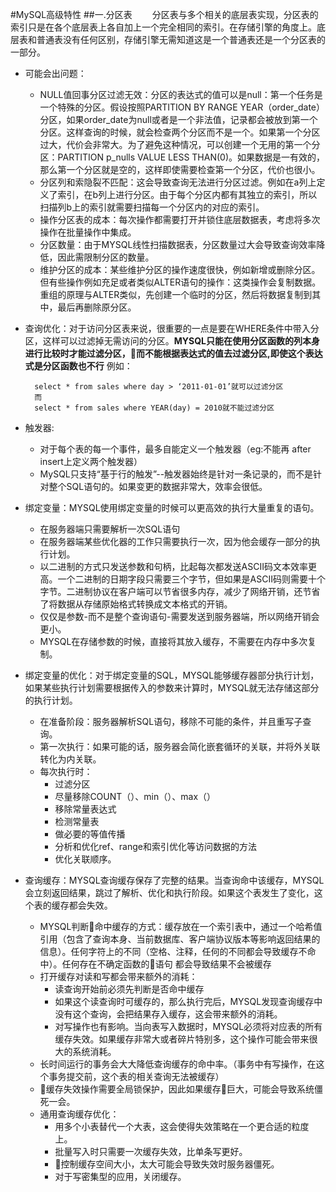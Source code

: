 #MySQL高级特性
##一.分区表
&emsp;&emsp;分区表与多个相关的底层表实现，分区表的索引只是在各个底层表上各自加上一个完全相同的索引。在存储引擎的角度上。底层表和普通表没有任何区别，存储引擎无需知道这是一个普通表还是一个分区表的一部分。
* 可能会出问题：
    - NULL值回事分区过滤无效：分区的表达式的值可以是null：第一个任务是一个特殊的分区。假设按照PARTITION BY RANGE YEAR（order_date）分区，如果order_date为null或者是一个非法值，记录都会被放到第一个分区。这样查询的时候，就会检查两个分区而不是一个。如果第一个分区过大，代价会非常大。为了避免这种情况，可以创建一个无用的第一个分区：PARTITION p_nulls VALUE LESS THAN(0)。如果数据是一有效的，那么第一个分区就是空的，这样即使需要检查第一个分区，代价也很小。
    - 分区列和索隐裂不匹配：这会导致查询无法进行分区过滤。例如在a列上定义了索引，在b列上进行分区。由于每个分区内都有其独立的索引，所以扫描列b上的索引就需要扫描每一个分区内的对应的索引。
    - 操作分区表的成本：每次操作都需要打开并锁住底层数据表，考虑将多次操作在批量操作中集成。
    - 分区数量：由于MYSQL线性扫描数据表，分区数量过大会导致查询效率降低，因此需限制分区的数量。
    - 维护分区的成本：某些维护分区的操作速度很快，例如新增或删除分区。但有些操作例如充足或者类似ALTER语句的操作：这类操作会复制数据。重组的原理与ALTER类似，先创建一个临时的分区，然后将数据复制到其中，最后再删除原分区。
* 查询优化：对于访问分区表来说，很重要的一点是要在WHERE条件中带入分区，这样可以过滤掉无需访问的分区。**MYSQL只能在使用分区函数的列本身进行比较时才能过滤分区，而不能根据表达式的值去过滤分区,即使这个表达式是分区函数也不行** 例如：

        select * from sales where day > ‘2011-01-01’就可以过滤分区
        而
        select * from sales where YEAR(day) = 2010就不能过滤分区
* 触发器:
    - 对于每个表的每一个事件，最多自能定义一个触发器（eg:不能再 after insert上定义两个触发器）
    - MySQL只支持“基于行的触发”--触发器始终是针对一条记录的，而不是针对整个SQL语句的。如果变更的数据非常大，效率会很低。
* 绑定变量：MYSQL使用绑定变量的时候可以更高效的执行大量重复的语句。
    - 在服务器端只需要解析一次SQL语句
    - 在服务器端某些优化器的工作只需要执行一次，因为他会缓存一部分的执行计划。
    - 以二进制的方式只发送参数和句柄，比起每次都发送ASCII码文本效率更高。一个二进制的日期字段只需要三个字节，但如果是ASCII码则需要十个字节。二进制协议在客户端可以节省很多内存，减少了网络开销，还节省了将数据从存储原始格式转换成文本格式的开销。
    - 仅仅是参数-而不是整个查询语句-需要发送到服务器端，所以网络开销会更小。
    - MYSQL在存储参数的时候，直接将其放入缓存，不需要在内存中多次复制。
*  绑定变量的优化：对于绑定变量的SQL，MYSQL能够缓存器部分执行计划，如果某些执行计划需要根据传入的参数来计算时，MYSQL就无法存储这部分的执行计划。
    - 在准备阶段：服务器解析SQL语句，移除不可能的条件，并且重写子查询。
    - 第一次执行：如果可能的话，服务器会简化嵌套循环的关联，并将外关联转化为内关联。
    - 每次执行时：
        - 过滤分区
        - 尽量移除COUNT（）、min（）、max（）
        - 移除常量表达式
        - 检测常量表
        - 做必要的等值传播
        - 分析和优化ref、range和索引优化等访问数据的方法
        - 优化关联顺序。
* 查询缓存：MYSQL查询缓存保存了完整的结果。当查询命中该缓存，MYSQL会立刻返回结果，跳过了解析、优化和执行阶段。如果这个表发生了变化，这个表的缓存都会失效。
    - MYSQL判断命中缓存的方式：缓存放在一个索引表中，通过一个哈希值引用（包含了查询本身、当前数据库、客户端协议版本等影响返回结果的信息）。任何字符上的不同（空格、注释，任何的不同都会导致缓存不命中）。任何存在不确定函数的语句 都会导致结果不会被缓存
    - 打开缓存对读和写都会带来额外的消耗：
        - 读查询开始前必须先判断是否命中缓存
        - 如果这个读查询时可缓存的，那么执行完后，MYSQL发现查询缓存中没有这个查询，会把结果存入缓存，这会带来额外的消耗。
        - 对写操作也有影响。当向表写入数据时，MYSQL必须将对应表的所有缓存失效。如果缓存非常大或者碎片特别多，这个操作可能会带来很大的系统消耗。
    - 长时间运行的事务会大大降低查询缓存的命中率。（事务中有写操作，在这个事务提交前，这个表的相关查询无法被缓存）
    - 缓存失效操作需要全局锁保护，因此如果缓存巨大，可能会导致系统僵死一会。
    - 通用查询缓存优化：
        - 用多个小表替代一个大表，这会使得失效策略在一个更合适的粒度上。
        - 批量写入时只需要一次缓存失效，比单条写更好。
        - 控制缓存空间大小，太大可能会导致失效时服务器僵死。
        - 对于写密集型的应用，关闭缓存。

